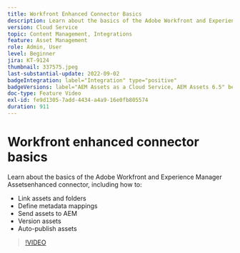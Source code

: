 ```yaml
---
title: Workfront Enhanced Connector Basics
description: Learn about the basics of the Adobe Workfront and Experience Manager Assets enhanced connector.
version: Cloud Service
topic: Content Management, Integrations
feature: Asset Management
role: Admin, User
level: Beginner
jira: KT-9124
thumbnail: 337575.jpeg
last-substantial-update: 2022-09-02
badgeIntegration: label="Integration" type="positive"
badgeVersions: label="AEM Assets as a Cloud Service, AEM Assets 6.5" before-title="false"
doc-type: Feature Video
exl-id: fe9d1305-7add-4434-a4a9-16e0fb805574
duration: 911
---
```

# Workfront enhanced connector basics

Learn about the basics of the Adobe Workfront and Experience Manager Assetsenhanced connector, including how to:

+ Link assets and folders
+ Define metadata mappings
+ Send assets to AEM
+ Version assets
+ Auto-publish assets

>[!VIDEO](https://video.tv.adobe.com/v/337575?quality=12&learn=on)
